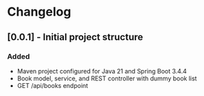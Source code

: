 # Changelog

## [0.0.1] - Initial project structure
### Added
- Maven project configured for Java 21 and Spring Boot 3.4.4
- Book model, service, and REST controller with dummy book list
- GET /api/books endpoint
